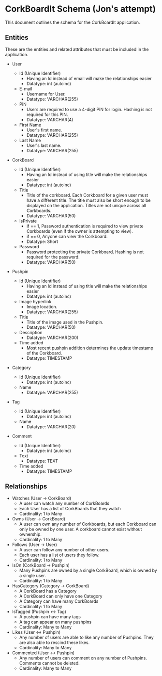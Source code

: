 # CorkBoardIt Schema (Jon's attempt)
This document outlines the schema for the CorkBoardIt application.

## Entities
These are the entities and related attributes that must be included in the application.
* User
	* Id (Unique Identifier)
		* Having an Id instead of email will make the relationships easier
		* Datatype: int (autoinc)
    * E-mail
        * Username for User.
        * Datatype: VARCHAR(255)
    * PIN
        * Users are required to use a 4-digit PIN for login. Hashing is not required for this PIN.
        * Datatype: VARCHAR(4)
    * First Name
        * User's first name.
        * Datatype: VARCHAR(255)
    * Last Name
        * User's last name.
        * Datatype: VARCHAR(255)

* CorkBoard
	* Id (Unique Identifier)
		* Having an Id instead of using title will make the relationships easier
		* Datatype: int (autoinc)
    * Title
        * Title of the corkboard. Each Corkboard for a given user must have a different title. The title must also be short enough to be displayed on the application. Titles are not unique across all Corkboards.
        * Datatype: VARCHAR(50)
    * IsPrivate
        * if == 1, Password authentication is required to view private Corkboards (even if the owner is attempting to view).
		* if == 0, Anyone can view the Corkboard.
		* Datatype: Short
	* Password
		* Password protecting the private Corkboard. Hashing is not required for the password.
		* Datatype: VARCHAR(50)

* Pushpin
	* Id (Unique Identifier)
		* Having an Id instead of using title will make the relationships easier
		* Datatype: int (autoinc)
    * Image hyperlink
        * Image location.
        * Datatype: VARCHAR(255)
    * Title
        * Title of the image used in the Pushpin.
        * Datatype: VARCHAR(50)
    * Description
        * Datatype: VARCHAR(200)
    * Time added
        * Most recent pushpin addition determines the update timestamp of the Corkboard.
        * Datatype: TIMESTAMP

* Category
	* Id (Unique Identifier)
		* Datatype: int (autoinc)
	* Name
		* Datatype: VARCHAR(255)

* Tag
	* Id (Unique Identifier)
		* Datatype: int (autoinc)
	* Name
		* Datatype: VARCHAR(20)

* Comment
	* Id (Unique Identifier)
		* Datatype: int (autoinc)
    * Text
        * Datatype: TEXT
    * Time added
        * Datatype: TIMESTAMP

## Relationships

* Watches (User -> CorkBoard)
	* A user can watch any number of CorkBoards
	* Each User has a list of CorkBoards that they watch
    * Cardinality: 1 to Many
* Owns (User -> CorkBoard)
    * A user can own any number of Corkboards, but each Corkboard can only be owned by one user. A corkboard cannot exist without ownership.
    * Cardinality: 1 to Many
* Follows (User -> User)
    * A user can follow any number of other users.
	* Each user has a list of users they follow.
    * Cardinality: 1 to Many
* IsOn (CorkBoard -> Pushpin)
    * Many Pushpins are owned by a single CorkBoard, which is owned by a single user.
    * Cardinality: 1 to Many
* HasCategory (Category -> CorkBoard)
	* A CorkBoard has a Category
	* A CorkBoard can only have one Category
	* A Category can have many CorkBoards
	* Cardinality: 1 to Many
* IsTagged (Pushpin <-> Tag)
	* A pushpin can have many tags
	* A tag can appear on many pushpins
	* Cardinality: Many to Many
* Likes (User <-> Pushpin)
    * Any number of users are able to like any number of Pushpins. They are also able to rescind these likes.
    * Cardinality: Many to Many
* Commented (User <-> Pushpin)
    * Any number of users can comment on any number of Pushpins. Comments cannot be deleted.
    * Cardinality: Many to Many